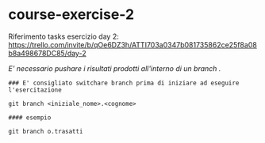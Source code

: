 # course-exercise-2

Riferimento tasks esercizio day 2: https://trello.com/invite/b/qOe6DZ3h/ATTI703a0347b081735862ce25f8a08b8a498678DC85/day-2

_E' necessario pushare i risultati prodotti all'interno di un branch <iniziale-nome>.<cognome>_ 



```
### E' consigliato switchare branch prima di iniziare ad eseguire l'esercitazione

git branch <iniziale_nome>.<cognome>

#### esempio

git branch o.trasatti